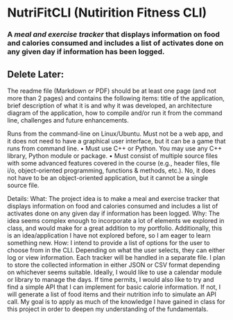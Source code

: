 # NutriFitCLI (Nutirition Fitness CLI)
### A *meal and exercise tracker* that displays information on food and calories consumed and includes a list of activates done on any given day if information has been logged.

## Delete Later:
The readme file (Markdown or PDF) should be at least one page (and not more than 2 pages) and contains
the following items: title of the application, brief description of what it is and why it was
developed, an architecture diagram of the application, how to compile and/or run it from
the command line, challenges and future enhancements.


Runs from the command-line on Linux/Ubuntu. Must not be a web app, and it does not
need to have a graphical user interface, but it can be a game that runs from command
line.
• Must use C++ or Python. You may use any C++ library, Python module or package.
• Must consist of multiple source files with some advanced features covered in the course
(e.g., header files, file i/o, object-oriented programming, functions & methods, etc.). No,
it does not have to be an object-oriented application, but it cannot be a single source file.

Details:
What: The project idea is to make a meal and exercise tracker that displays information on food and calories consumed and includes a list of activates done on any given day if information has been logged. Why: The idea seems complex enough to incorporate a lot of elements we explored in class, and would make for a great addition to my portfolio. Additionally, this is an idea/application I have not explored before, so I am eager to learn something new. How: I intend to provide a list of options for the user to choose from in the CLI. Depending on what the user selects, they can either log or view information. Each tracker will be handled in a separate file. I plan to store the collected information in either JSON or CSV format depending on whichever seems suitable. Ideally, I would like to use a calendar module or library to manage the days. If time permits, I would also like to try and find a simple API that I can implement for basic calorie information. If not, I will generate a list of food items and their nutrition info to simulate an API call. My goal is to apply as much of the knowledge I have gained in class for this project in order to deepen my understanding of the fundamentals. 
